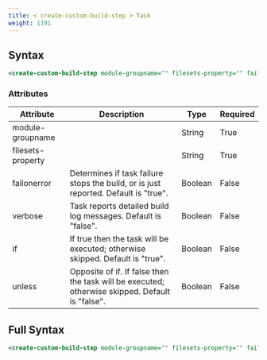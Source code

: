 ```yaml
---
title: < create-custom-build-step > Task
weight: 1191
---
```

## Syntax
```xml
<create-custom-build-step module-groupname="" filesets-property="" failonerror="" verbose="" if="" unless="" />
```
### Attributes
| Attribute | Description | Type | Required |
| --------- | ----------- | ---- | -------- |
| module-groupname |  | String | True |
| filesets-property |  | String | True |
| failonerror | Determines if task failure stops the build, or is just reported. Default is &quot;true&quot;. | Boolean | False |
| verbose | Task reports detailed build log messages.  Default is &quot;false&quot;. | Boolean | False |
| if | If true then the task will be executed; otherwise skipped. Default is &quot;true&quot;. | Boolean | False |
| unless | Opposite of if.  If false then the task will be executed; otherwise skipped. Default is &quot;false&quot;. | Boolean | False |

## Full Syntax
```xml
<create-custom-build-step module-groupname="" filesets-property="" failonerror="" verbose="" if="" unless="" />
```
